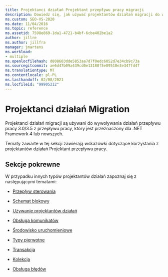 ```yaml
---
title: Projektanci działań Projektant przepływu pracy migracji
description: Dowiedz się, jak używać projektantów działań migracji do wywoływania działań przepływu pracy 3.0/3.5 z przepływu pracy, który jest przeznaczony dla .NET Framework 4 lub nowszych.
ms.custom: SEO-VS-2020
ms.date: 11/04/2016
ms.topic: reference
ms.assetid: 7598e869-1da1-4721-b4bf-6cbe402be1a2
author: jillre
ms.author: jillfra
manager: jmartens
ms.workload:
- multiple
ms.openlocfilehash: d808603dde5853aa7d7f0edc6052d7e34cb9c73a
ms.sourcegitcommit: ae6d47b09a439cd0e13180f5e89510e3e347fd47
ms.translationtype: MT
ms.contentlocale: pl-PL
ms.lasthandoff: 02/08/2021
ms.locfileid: "99905212"
---
```

# <a name="migration-activity-designers"></a>Projektanci działań Migration

Projektanci działań migracji są używani do wywoływania działań przepływu pracy 3.0/3.5 z przepływu pracy, który jest przeznaczony dla .NET Framework 4 lub nowszych.

Tematy zawarte w tej sekcji zawierają wskazówki dotyczące korzystania z projektantów działań Projektant przepływu pracy.

## <a name="related-sections"></a>Sekcje pokrewne

W przypadku innych typów projektantów działań zapoznaj się z następującymi tematami:

- [Przepływ sterowania](../workflow-designer/control-flow-activity-designers.md)

- [Schemat blokowy](../workflow-designer/flowchart-activity-designers.md)

- [Używanie projektantów działań](control-flow-activity-designers.md)

- [Obsługa komunikatów](../workflow-designer/messaging-activity-designers.md)

- [Środowisko uruchomieniowe](../workflow-designer/runtime-activity-designers.md)

- [Typy pierwotne](../workflow-designer/primitives-activity-designers.md)

- [Transakcja](../workflow-designer/transaction-activity-designers.md)

- [Kolekcja](../workflow-designer/collection-activity-designers.md)

- [Obsługa błędów](../workflow-designer/error-handling-activity-designers.md)